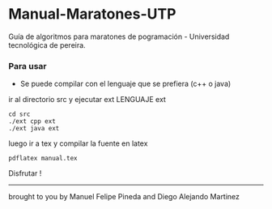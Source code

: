 Manual-Maratones-UTP
====================

Guía de algoritmos para maratones de pogramación - Universidad tecnológica de pereira.

### Para usar
 - Se puede compilar con el lenguaje que se prefiera (c++ o java)
 
ir al directorio src y ejecutar ext LENGUAJE ext

	cd src
	./ext cpp ext 
	./ext java ext

luego ir a tex y compilar la fuente en latex

	pdflatex manual.tex
	
Disfrutar !


_______
brought to you by Manuel Felipe Pineda and Diego Alejando Martinez
